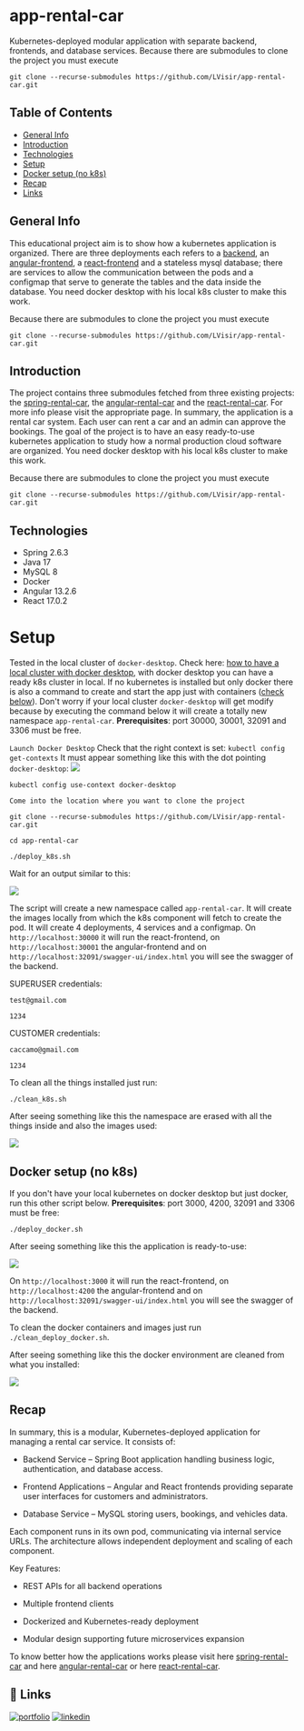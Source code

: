 
# app-rental-car

Kubernetes-deployed modular application with separate backend, frontends, and database services. Because there are submodules to clone the project you must execute 
```
git clone --recurse-submodules https://github.com/LVisir/app-rental-car.git
```

## Table of Contents

 - [General Info](#general-info)
 - [Introduction](#introduction)
 - [Technologies](#technologies)
 - [Setup](#setup)
 - [Docker setup (no k8s)](#docker-setup-no-k8s)
 - [Recap](#recap)
 - [Links](#-links)


## General Info

This educational project aim is to show how a kubernetes application is organized. There are three deployments each refers to a [backend](https://github.com/LVisir/spring-rental-car), an [angular-frontend](https://github.com/LVisir/angular-rental-car), a [react-frontend](https://github.com/LVisir/react-rental-car) and a stateless mysql database; there are services to allow the communication between the pods and a configmap that serve to generate the tables and the data inside the database. You need docker desktop with his local k8s cluster to make this work.

Because there are submodules to clone the project you must execute 
```
git clone --recurse-submodules https://github.com/LVisir/app-rental-car.git
```

## Introduction

The project contains three submodules fetched from three existing projects: the [spring-rental-car](https://github.com/LVisir/spring-rental-car), the [angular-rental-car](https://github.com/LVisir/angular-rental-car) and the [react-rental-car](https://github.com/LVisir/react-rental-car). For more info please visit the appropriate page. In summary, the application is a rental car system. Each user can rent a car and an admin can approve the bookings. The goal of the project is to have an easy ready-to-use kubernetes application to study how a normal production cloud software are organized. You need docker desktop with his local k8s cluster to make this work.

Because there are submodules to clone the project you must execute 
```
git clone --recurse-submodules https://github.com/LVisir/app-rental-car.git
```
## Technologies
- Spring 2.6.3
- Java 17
- MySQL 8
- Docker
- Angular 13.2.6
- React 17.0.2
# Setup
Tested in the local cluster of ```docker-desktop```. Check here: [how to have a local cluster with docker desktop](https://www.docker.com/blog/how-to-set-up-a-kubernetes-cluster-on-docker-desktop/), with docker desktop you can have a ready k8s cluster in local. If no kubernetes is installed but only docker there is also a command to create and start the app just with containers ([check below](#docker-setup-no-k8s)). Don't worry if your local cluster ```docker-desktop``` will get modify because by executing the command below it will create a totally new namespace ```app-rental-car```. **Prerequisites**: port 30000, 30001, 32091 and 3306 must be free.

```Launch Docker Desktop```
Check that the right context is set:
```kubectl config get-contexts```
It must appear something like this with the dot pointing ```docker-desktop```:
![](./readme-pic/cluster.png)
```
kubectl config use-context docker-desktop
```
```Come into the location where you want to clone the project```
```
git clone --recurse-submodules https://github.com/LVisir/app-rental-car.git
```
```
cd app-rental-car
```
```
./deploy_k8s.sh
```


Wait for an output similar to this:

![](./readme-pic/output_deploy_k8s.png)


The script will create a new namespace called ```app-rental-car```. It will create the images locally from which the k8s component will fetch to create the pod. It will create 4 deployments, 4 services and a configmap. On ```http://localhost:30000``` it will run the react-frontend, on ```http://localhost:30001``` the angular-frontend and on ```http://localhost:32091/swagger-ui/index.html``` you will see the swagger of the backend. 



SUPERUSER credentials:
```
test@gmail.com
```
```
1234
```

CUSTOMER credentials:
```
caccamo@gmail.com
```
```
1234
```



To clean all the things installed just run:

```
./clean_k8s.sh
```


After seeing something like this the namespace are erased with all the things inside and also the images used:

![](./readme-pic/output_delete_k8s.png)

## Docker setup (no k8s)
If you don't have your local kubernetes on docker desktop but just docker, run this other script below. **Prerequisites**: port 3000, 4200, 32091 and 3306 must be free:
```
./deploy_docker.sh
```

After seeing something like this the application is ready-to-use:

![](./readme-pic/output_deploy_docker.png)

On ```http://localhost:3000``` it will run the react-frontend, on ```http://localhost:4200``` the angular-frontend and on ```http://localhost:32091/swagger-ui/index.html``` you will see the swagger of the backend.

To clean the docker containers and images just run ```./clean_deploy_docker.sh```.

After seeing something like this the docker environment are cleaned from what you installed:

![](./readme-pic/output_delete_docker_deploy.png)



## Recap
In summary, this is a modular, Kubernetes-deployed application for managing a rental car service. It consists of:

 - Backend Service – Spring Boot application handling business logic, authentication, and database access.

 - Frontend Applications – Angular and React frontends providing separate user interfaces for customers and administrators.

 - Database Service – MySQL storing users, bookings, and vehicles data.

Each component runs in its own pod, communicating via internal service URLs. The architecture allows independent deployment and scaling of each component.

Key Features:

 - REST APIs for all backend operations

 - Multiple frontend clients

 - Dockerized and Kubernetes-ready deployment

 - Modular design supporting future microservices expansion

To know better how the applications works please visit here [spring-rental-car](https://github.com/LVisir/spring-rental-car) and here [angular-rental-car](https://github.com/LVisir/angular-rental-car) or here [react-rental-car](https://github.com/LVisir/react-rental-car).

## 🔗 Links
[![portfolio](https://img.shields.io/badge/my_portfolio-000?style=for-the-badge&logo=ko-fi&logoColor=white)](https://github.com/LVisir)
[![linkedin](https://img.shields.io/badge/linkedin-0A66C2?style=for-the-badge&logo=linkedin&logoColor=white)](https://www.linkedin.com/in/edoardo-mariani-2903a5262/)
